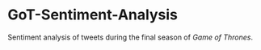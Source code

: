 # GoT-Sentiment-Analysis
Sentiment analysis of tweets during the final season of *Game of Thrones*.
